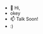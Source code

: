 - 👋 Hi,
- okey
- 📫 Talk Soon!
- :) 
<!---
daskabe/daskabe is a ✨ special ✨ repository because its `README.md` (this file) appears on your GitHub profile.
You can click the Preview link to take a look at your changes.
--->
